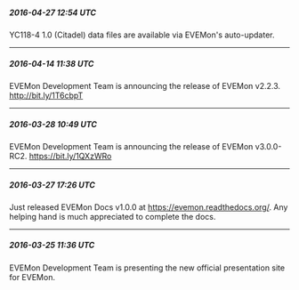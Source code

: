 ﻿##### 2016-04-27 12:54 UTC

YC118-4 1.0 (Citadel) data files are available via EVEMon's auto-updater.

----

##### 2016-04-14 11:38 UTC

EVEMon Development Team is announcing the release of EVEMon v2.2.3. http://bit.ly/1T6cbpT

----

##### 2016-03-28 10:49 UTC

EVEMon Development Team is announcing the release of EVEMon v3.0.0-RC2. https://bit.ly/1QXzWRo

----

##### 2016-03-27 17:26 UTC

Just released EVEMon Docs v1.0.0 at https://evemon.readthedocs.org/. Any helping hand is much appreciated to complete the docs.

----

##### 2016-03-25 11:36 UTC

EVEMon Development Team is presenting the new official presentation site for EVEMon.